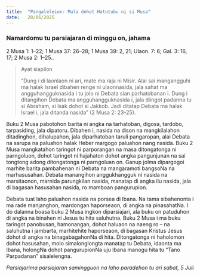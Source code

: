 ```yaml
---
title:  "Pangaleleion: Mula dohot Hatutubu ni si Musa"
date:   28/06/2025
---
```


### Namardomu tu parsiajaran di minggu on, jahama

2 Musa 1: 1–22; 1 Musa 37: 26–28; 1 Musa 39: 2, 21; Ulaon. 7: 6; Gal. 3: 16, 17; 2 Musa 2: 1–25..

> <p>Ayat siapilon</p>
> “Dung i di laonlaon ni ari, mate ma raja ni Misir. Alai sai mangangguhi ma halak Israel dibahen renge ni ulaonnasida, jala sahat ma angguhangguknasida i tu jolo ni Debata sian parhatobanan i. Dung i ditangihon Debata ma angguhangguknasida i, jala diingot padanna tu si Abraham, si Isak dohot si Jakkob. Jadi ditatap Debata ma halak Israel i, jala ditanda nasida” (2 Musa 2: 23-25).

Buku 2 Musa pabotohon barita ni angka na tarhatoban, digosa, tardobo, tarpasiding, jala dipatoru. Dibahen i, nasida na dison na mangkilalahon ditadinghon, dihalupahon, jala diparhatoban taruli pangaropan, alai Debata na sarupa na paluahon halak Heber margogo paluahon nang nasida. Buku 2 Musa mangkatahon taringot ni parporangan na masa ditongatonga ni parngoluon, dohot taringot ni hajahaton dohot angka pangunjunan na sai tongtong adong ditongatonga ni parngoluan on. Ganup jolma dipargogoi marhite barita pambahenan ni Debata na mangaramoti bangsoNa na marhasusahan. Debata manangihon anggukhangguk ni nasida na marsitaonon, marnida parungkilan nasida, manatap di angka ilu nasida, jala di bagasan hasusahan nasida, ro mamboan pangurupion.

Debata tuat laho paluahon nasida na porsea di Ibana. Na tama sibahenonta i ma rade manjanghon, mardongan haporseaon, di angka na pinasahatNa. I do dalanna boasa buku 2 Musa ingkon diparsiajari, ala buku on patuduhon di angka na binahen ni Jesus tu hita saluhutna. Buku 2 Musa i ma buku taringot panobusan, hamonangan, dohot haluaon na naeng ro – na saluhutna i jambarta, marhitehite haporseaon, di bagasan Kristus Jesus dohot di angka na binagabagahonNa di hita. Ditongatonga ni haholomon dohot hasusahan, molo simalonglongta manatap tu Debata, idaonta ma Ibana, holongNa dohot pangurupionNa uju Ibana manogu hita tu “Tano Parpadanan” sisalelengna.

_Parsiajarima parsiajaran samingguon na laho paradehon tu ari sabat, 5 Juli_